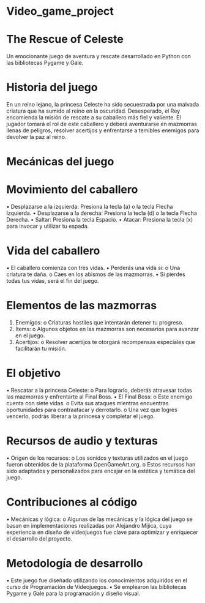 # Video_game_project
# The Rescue of Celeste
Un emocionante juego de aventura y rescate desarrollado en Python con las bibliotecas Pygame y Gale.
# Historia del juego
En un reino lejano, la princesa Celeste ha sido secuestrada por una malvada criatura que ha sumido al reino en la oscuridad. Desesperado, el Rey encomienda la misión de rescate a su caballero más fiel y valiente. El jugador tomará el rol de este caballero y deberá aventurarse en mazmorras llenas de peligros, resolver acertijos y enfrentarse a temibles enemigos para devolver la paz al reino.
# Mecánicas del juego
# Movimiento del caballero
•	Desplazarse a la izquierda: Presiona la tecla (a) o la tecla Flecha Izquierda.
•	Desplazarse a la derecha: Presiona la tecla (d) o la tecla Flecha Derecha.
•	Saltar: Presiona la tecla Espacio.
•	Atacar: Presiona la tecla (x) para invocar y utilizar tu espada.
# Vida del caballero
•	El caballero comienza con tres vidas.
•	Perderás una vida si:
o	Una criatura te daña.
o	Caes en los abismos de las mazmorras.
•	Si pierdes todas tus vidas, será el fin del juego.

# Elementos de las mazmorras
1.	Enemigos:
o	Criaturas hostiles que intentarán detener tu progreso.
2.	Ítems:
o	Algunos objetos en las mazmorras son necesarios para avanzar en el juego.
3.	Acertijos:
o	Resolver acertijos te otorgará recompensas especiales que facilitarán tu misión.

# El objetivo
•	Rescatar a la princesa Celeste:
o	Para lograrlo, deberás atravesar todas las mazmorras y enfrentarte al Final Boss.
•	El Final Boss:
o	Este enemigo cuenta con siete vidas.
o	Evita sus ataques mientras encuentras oportunidades para contraatacar y derrotarlo.
o	Una vez que logres vencerlo, podrás liberar a la princesa y completar el juego.
# Recursos de audio y texturas
•	Origen de los recursos:
o	Los sonidos y texturas utilizados en el juego fueron obtenidos de la plataforma OpenGameArt.org.
o	Estos recursos han sido adaptados y personalizados para encajar en la estética y temática del juego.
# Contribuciones al código
•	Mecánicas y lógica:
o	Algunas de las mecánicas y la lógica del juego se basan en implementaciones realizadas por Alejandro Mijica, cuya experiencia en diseño de videojuegos fue clave para optimizar y enriquecer el desarrollo del proyecto.
# Metodología de desarrollo
•	Este juego fue diseñado utilizando los conocimientos adquiridos en el curso de Programación de Videojuegos.
•	Se emplearon las bibliotecas Pygame y Gale para la programación y diseño visual.
